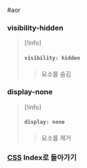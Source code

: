 #aor 
### visibility-hidden
>[!info]
>#### `visibility: hidden`  
>
>>요소를 숨김  
### display-none
>[!info]
>#### `display: none`  
>
>>요소를 제거  
### [CSS](../../Dev-Index/CSS.md) Index로 돌아가기